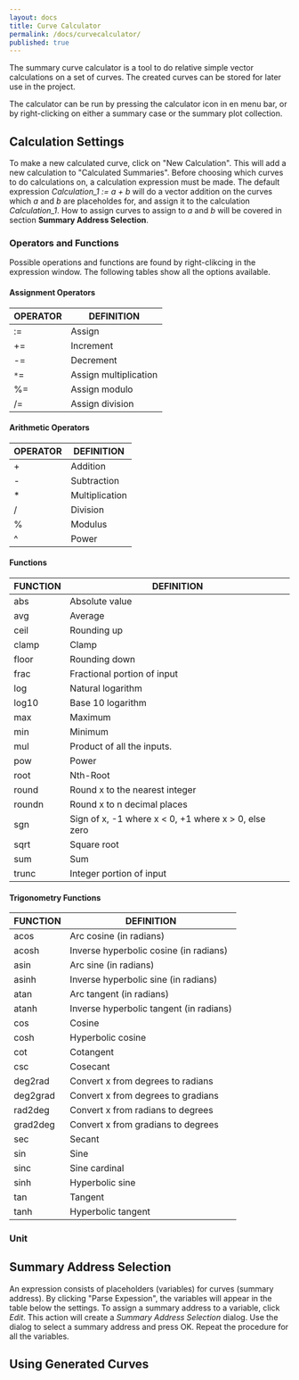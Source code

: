 ```yaml
---
layout: docs
title: Curve Calculator
permalink: /docs/curvecalculator/
published: true
---
```


The summary curve calculator is a tool to do relative simple vector calculations on a set of curves. The created curves can be stored for later use in the project.

The calculator can be run by pressing the calculator icon in en menu bar, or by right-clicking on either a summary case or the summary plot collection.

## Calculation Settings
To make a new calculated curve, click on "New Calculation". This will add a new calculation to "Calculated Summaries". Before choosing which curves to do calculations on, a calculation expression must be made. The default expression *Calculation_1 := a + b* will do a vector addition on the curves which *a* and *b* are placeholdes for, and assign it to the calculation *Calculation_1*. How to assign curves to assign to *a* and *b* will be covered in section **Summary Address Selection**. 

### Operators and Functions
Possible operations and functions are found by right-clikcing in the expression window. The following tables show all the options available.

#### Assignment Operators

| OPERATOR | DEFINITION            |
|----------|-----------------------|
|  :=      | Assign                |
|  +=      | Increment             |
|  -=      | Decrement             |
|  `*`=    | Assign multiplication |
|  %=      | Assign modulo         |
|  /=      | Assign division       |

#### Arithmetic Operators

| OPERATOR | DEFINITION      |
|----------|-----------------|
|  +       | Addition        |
|  -       | Subtraction     |
|  *       | Multiplication  |
|  /       | Division        |
|  %       | Modulus         |
|  ^       | Power           |


#### Functions

| FUNCTION | DEFINITION                                              |
|----------|---------------------------------------------------------|
| abs      | Absolute value                                          |
| avg      | Average                                                 |
| ceil     | Rounding up                                             |
| clamp    | Clamp                                                   |
| floor    | Rounding down                                           |
| frac     | Fractional portion of input                             |
| log      | Natural logarithm                                       |
| log10    | Base 10 logarithm                                       |
| max      | Maximum                                                 |
| min      | Minimum                                                 |
| mul      | Product of all the inputs.                              |
| pow      | Power                                                   |
| root     | Nth-Root                                                |
| round    | Round x to the nearest integer                          |
| roundn   | Round x to n decimal places                             |
| sgn      | Sign of x, -1 where x < 0, +1 where x > 0, else zero    |
| sqrt     | Square root                                             |
| sum      | Sum                                                     |
| trunc    | Integer portion of input                                |

#### Trigonometry Functions

| FUNCTION | DEFINITION                              |
|----------|-----------------------------------------|
| acos     | Arc cosine (in radians)                 |
| acosh    | Inverse hyperbolic cosine (in radians)  |
| asin     | Arc sine (in radians)                   |
| asinh    | Inverse hyperbolic sine (in radians)    |
| atan     | Arc tangent (in radians)                |
| atanh    | Inverse hyperbolic tangent (in radians) |
| cos      | Cosine                                  |
| cosh     | Hyperbolic cosine                       |
| cot      | Cotangent                               |
| csc      | Cosecant                                |
| deg2rad  | Convert x from degrees to radians       |
| deg2grad | Convert x from degrees to gradians      |
| rad2deg  | Convert x from radians to degrees       |
| grad2deg | Convert x from gradians to degrees      |
| sec      | Secant                                  |
| sin      | Sine                                    |
| sinc     | Sine cardinal                           |
| sinh     | Hyperbolic sine                         |
| tan      | Tangent                                 |
| tanh     | Hyperbolic tangent                      |

### Unit

## Summary Address Selection
An expression consists of placeholders (variables) for curves (summary address). By clicking "Parse Expession", the variables will appear in the table below the settings. To assign a summary address to a variable, click *Edit*. This action will create a *Summary Address Selection* dialog. Use the dialog to select a summary address and press OK. Repeat the procedure for all the variables.

## Using Generated Curves

